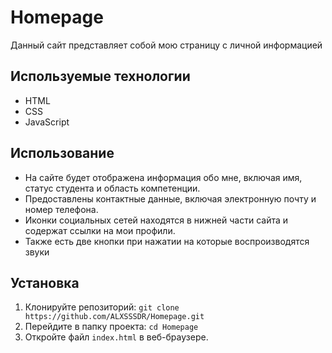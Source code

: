 # Homepage
Данный сайт представляет собой мою страницу с личной информацией

## Используемые технологии

- HTML
- CSS
- JavaScript

## Использование

- На сайте будет отображена информация обо мне, включая имя, статус студента и область компетенции.
- Предоставлены контактные данные, включая электронную почту и номер телефона.
- Иконки социальных сетей находятся в нижней части сайта и содержат ссылки на мои профили.
- Также есть две кнопки при нажатии на которые воспроизводятся звуки

## Установка

1. Клонируйте репозиторий: `git clone https://github.com/ALXSSSDR/Homepage.git`
2. Перейдите в папку проекта: `cd Homepage`
3. Откройте файл `index.html` в веб-браузере.
